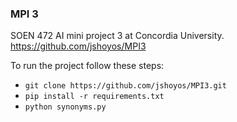 ### MPI 3
SOEN 472 AI mini project 3 at Concordia University.
https://github.com/jshoyos/MPI3

To run the project follow these steps:
* `git clone https://github.com/jshoyos/MPI3.git`
* `pip install -r requirements.txt`
* `python synonyms.py`
